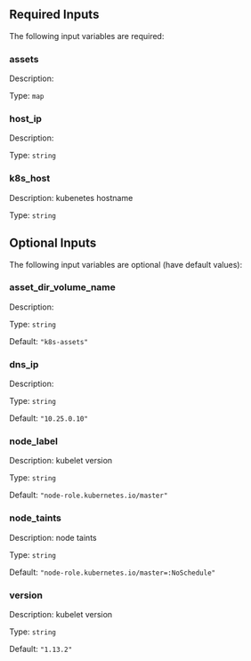 ## Required Inputs

The following input variables are required:

### assets

Description:

Type: `map`

### host\_ip

Description:

Type: `string`

### k8s\_host

Description: kubenetes hostname

Type: `string`

## Optional Inputs

The following input variables are optional (have default values):

### asset\_dir\_volume\_name

Description:

Type: `string`

Default: `"k8s-assets"`

### dns\_ip

Description:

Type: `string`

Default: `"10.25.0.10"`

### node\_label

Description: kubelet version

Type: `string`

Default: `"node-role.kubernetes.io/master"`

### node\_taints

Description: node taints

Type: `string`

Default: `"node-role.kubernetes.io/master=:NoSchedule"`

### version

Description: kubelet version

Type: `string`

Default: `"1.13.2"`

